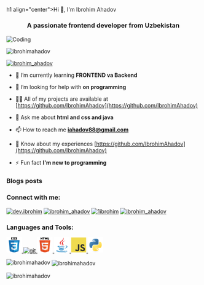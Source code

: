 h1 align="center">Hi 👋, I'm Ibrohim Ahadov</h1>
<h3 align="center">A passionate frontend developer from Uzbekistan</h3>
<img align="center" vertical-align="top" alt="Coding" width="500px" height="400px" src="https://cdn.dribbble.com/users/1019864/screenshots/3079099/codeloop.gif">

<p align="left"> <img src="https://komarev.com/ghpvc/?username=ibrohimahadov&label=Profile%20views&color=0e75b6&style=flat" alt="ibrohimahadov" /> </p>



<p align="left"> <a href="https://twitter.com/ibrohim_ahadov" target="blank"><img src="https://img.shields.io/twitter/follow/ibrohim_ahadov?logo=twitter&style=for-the-badge" alt="ibrohim_ahadov" /></a> </p>

- 🌱 I’m currently learning **FRONTEND va Backend**

- 🤝 I’m looking for help with **on programming**

- 👨‍💻 All of my projects are available at [https://github.com/IbrohimAhadov](https://github.com/IbrohimAhadov)

- 💬 Ask me about **html and css and java**

- 📫 How to reach me **iahadov88@gmail.com**

- 📄 Know about my experiences [https://github.com/IbrohimAhadov](https://github.com/IbrohimAhadov)

- ⚡ Fun fact **I'm new to programming**

### Blogs posts
<!-- BLOG-POST-LIST:START -->
<!-- BLOG-POST-LIST:END -->

<h3 align="left">Connect with me:</h3>
<p align="left">
<a href="https://dev.to/dev.ibrohim" target="blank"><img align="center" src="https://raw.githubusercontent.com/rahuldkjain/github-profile-readme-generator/master/src/images/icons/Social/devto.svg" alt="dev.ibrohim" height="30" width="40" /></a>
<a href="https://twitter.com/ibrohim_ahadov" target="blank"><img align="center" src="https://raw.githubusercontent.com/rahuldkjain/github-profile-readme-generator/master/src/images/icons/Social/twitter.svg" alt="ibrohim_ahadov" height="30" width="40" /></a>
<a href="https://fb.com/1ibrohim" target="blank"><img align="center" src="https://raw.githubusercontent.com/rahuldkjain/github-profile-readme-generator/master/src/images/icons/Social/facebook.svg" alt="1ibrohim" height="30" width="40" /></a>
<a href="https://instagram.com/ibrohim_ahadov" target="blank"><img align="center" src="https://raw.githubusercontent.com/rahuldkjain/github-profile-readme-generator/master/src/images/icons/Social/instagram.svg" alt="ibrohim_ahadov" height="30" width="40" /></a>
</p>

<h3 align="left">Languages and Tools:</h3>
<p align="left"> <a href="https://www.w3schools.com/css/" target="_blank" rel="noreferrer"> <img src="https://raw.githubusercontent.com/devicons/devicon/master/icons/css3/css3-original-wordmark.svg" alt="css3" width="40" height="40"/> </a> <a href="https://git-scm.com/" target="_blank" rel="noreferrer"> <img src="https://www.vectorlogo.zone/logos/git-scm/git-scm-icon.svg" alt="git" width="40" height="40"/> </a> <a href="https://www.w3.org/html/" target="_blank" rel="noreferrer"> <img src="https://raw.githubusercontent.com/devicons/devicon/master/icons/html5/html5-original-wordmark.svg" alt="html5" width="40" height="40"/> </a> <a href="https://www.java.com" target="_blank" rel="noreferrer"> <img src="https://raw.githubusercontent.com/devicons/devicon/master/icons/java/java-original.svg" alt="java" width="40" height="40"/> </a> <a href="https://developer.mozilla.org/en-US/docs/Web/JavaScript" target="_blank" rel="noreferrer"> <img src="https://raw.githubusercontent.com/devicons/devicon/master/icons/javascript/javascript-original.svg" alt="javascript" width="40" height="40"/> </a> <a href="https://www.python.org" target="_blank" rel="noreferrer"> <img src="https://raw.githubusercontent.com/devicons/devicon/master/icons/python/python-original.svg" alt="python" width="40" height="40"/> </a> </p>

<p><img align="left" src="https://github-readme-stats.vercel.app/api/top-langs?username=ibrohimahadov&show_icons=true&locale=en&layout=compact" alt="ibrohimahadov" /></p>

<p>&nbsp;<img align="center" src="https://github-readme-stats.vercel.app/api?username=ibrohimahadov&show_icons=true&locale=en" alt="ibrohimahadov" /></p>

<p><img align="center" src="https://github-readme-streak-stats.herokuapp.com/?user=ibrohimahadov&" alt="ibrohimahadov" /></p>
